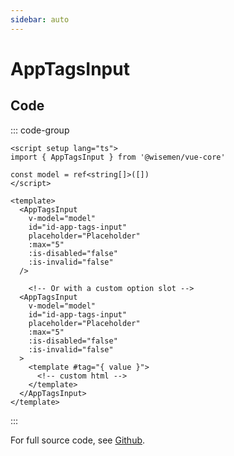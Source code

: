 ```yaml
---
sidebar: auto
---
```



# AppTagsInput

<!-- @include: ./app-tags-input-meta.md -->

## Code

::: code-group
```vue [Usage]
<script setup lang="ts">
import { AppTagsInput } from '@wisemen/vue-core'

const model = ref<string[]>([])
</script>
  
<template>
  <AppTagsInput
    v-model="model"
    id="id-app-tags-input"
    placeholder="Placeholder"
    :max="5"
    :is-disabled="false"
    :is-invalid="false"
  />

    <!-- Or with a custom option slot -->
  <AppTagsInput 
    v-model="model"
    id="id-app-tags-input"
    placeholder="Placeholder"
    :max="5"
    :is-disabled="false"
    :is-invalid="false"
  >
    <template #tag="{ value }">
      <!-- custom html -->
    </template>
  </AppTagsInput>
</template>
```
:::

For full source code, see [Github](https://github.com/wisemen-digital/vue-core/blob/main/packages/components/src/components/tags-input/AppTagsInput.vue).
